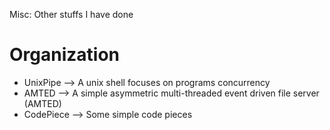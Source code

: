 Misc: Other stuffs I have done
# Organization
* UnixPipe --> A unix shell focuses on programs concurrency
* AMTED --> A simple asymmetric multi-threaded event driven file server (AMTED)
* CodePiece --> Some simple code pieces
